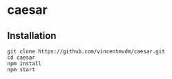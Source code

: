 # caesar

## Installation
```
git clone https://github.com/vincentmvdm/caesar.git
cd caesar
npm install
npm start
```
